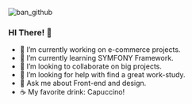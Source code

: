 ![ban_github](https://user-images.githubusercontent.com/55487019/111784843-26bbc080-88bc-11eb-94eb-862f1ce694f4.png)

### HI There! 👋

- 🔭 I’m currently working on e-commerce projects.
- 🌱 I’m currently learning SYMFONY Framework.
- 👯 I’m looking to collaborate on big projects.
- 🤔 I’m looking for help with find a great work-study.
- 💬 Ask me about Front-end and design.
- ☕ My favorite drink: Capuccino! 

